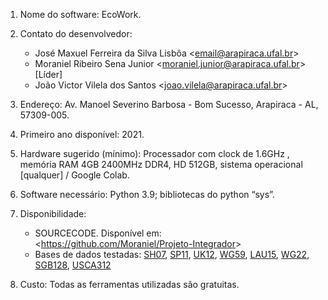 1. Nome do software: EcoWork.

2. Contato do desenvolvedor: 
   - José Maxuel Ferreira da Silva Lisbôa <<email@arapiraca.ufal.br>>
   - Moraniel Ribeiro Sena Junior <<moraniel.junior@arapiraca.ufal.br>> [Líder]
   - João Victor Vilela dos Santos <<joao.vilela@arapiraca.ufal.br>>

3. Endereço: Av. Manoel Severino Barbosa - Bom Sucesso, Arapiraca - AL, 57309-005.
   
4. Primeiro ano disponível: 2021.

5. Hardware sugerido (mínimo): Processador com clock de 1.6GHz , memória RAM 4GB 2400MHz DDR4, HD 512GB, sistema operacional [qualquer] / Google Colab.

6. Software necessário: Python 3.9; bibliotecas do python “sys”.

7. Disponibilidade:
    - SOURCECODE. Disponível em: <<https://github.com/Moraniel/Projeto-Integrador>>
    - Bases de dados testadas: [SH07](https://people.sc.fsu.edu/~jburkardt/datasets/cities/sh07_dist.txt), [SP11](https://people.sc.fsu.edu/~jburkardt/datasets/cities/sp11_dist.txt), [UK12](https://people.sc.fsu.edu/~jburkardt/datasets/cities/uk12_dist.txt), [WG59](https://people.sc.fsu.edu/~jburkardt/datasets/cities/wg59_dist.txt), [LAU15](https://people.sc.fsu.edu/~jburkardt/datasets/cities/lau15_dist.txt), [WG22](https://people.sc.fsu.edu/~jburkardt/datasets/cities/wg22_dist.txt), [SGB128](https://people.sc.fsu.edu/~jburkardt/datasets/cities/sgb128_dist.txt), [USCA312](https://people.sc.fsu.edu/~jburkardt/datasets/cities/usca312_dist.txt)

8. Custo: Todas as ferramentas utilizadas são gratuitas.
